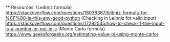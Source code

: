 

** Resources:
(Leibniz formula) https://stackoverflow.com/questions/18036367/leibniz-formula-for-%CF%80-is-this-any-good-python
(Checking in Leibniz for valid input) https://stackoverflow.com/questions/17292545/how-to-check-if-the-input-is-a-number-or-not-in-c
(Monte Carlo formula) https://www.geeksforgeeks.org/estimating-value-pi-using-monte-carlo/